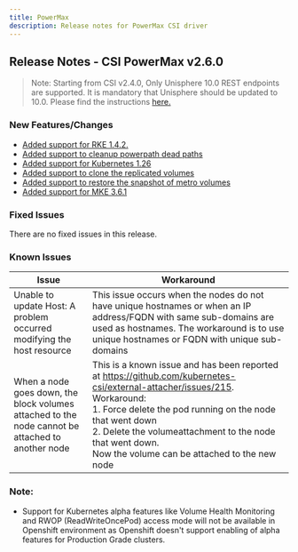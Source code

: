 ```yaml
---
title: PowerMax
description: Release notes for PowerMax CSI driver
---
```


## Release Notes - CSI PowerMax v2.6.0

> Note: Starting from CSI v2.4.0, Only Unisphere 10.0 REST endpoints are supported. It is mandatory that Unisphere should be updated to 10.0. Please find the instructions [here.](https://dl.dell.com/content/manual34878027-dell-unisphere-for-powermax-10-0-0-installation-guide.pdf?language=en-us&ps=true)

### New Features/Changes
- [Added support for RKE 1.4.2.](https://github.com/dell/csm/issues/670)
- [Added support to cleanup powerpath dead paths](https://github.com/dell/csm/issues/669)
- [Added support for Kubernetes 1.26](https://github.com/dell/csm/issues/597)
- [Added support to clone the replicated volumes](https://github.com/dell/csm/issues/646)
- [Added support to restore the snapshot of metro volumes](https://github.com/dell/csm/issues/652)
- [Added support for MKE 3.6.1](https://github.com/dell/csm/issues/672)

### Fixed Issues
There are no fixed issues in this release.

### Known Issues

| Issue | Workaround |
|-------|------------|
| Unable to update Host: A problem occurred modifying the host resource | This issue occurs when the nodes do not have unique hostnames or when an IP address/FQDN with same sub-domains are used as hostnames. The workaround is to use unique hostnames or FQDN with unique sub-domains|
| When a node goes down, the block volumes attached to the node cannot be attached to another node | This is a known issue and has been reported at https://github.com/kubernetes-csi/external-attacher/issues/215. Workaround: <br /> 1. Force delete the pod running on the node that went down <br /> 2. Delete the volumeattachment to the node that went down. <br /> Now the volume can be attached to the new node |

### Note:

- Support for Kubernetes alpha features like Volume Health Monitoring and RWOP (ReadWriteOncePod) access mode will not be available in Openshift environment as Openshift doesn't support enabling of alpha features for Production Grade clusters.
